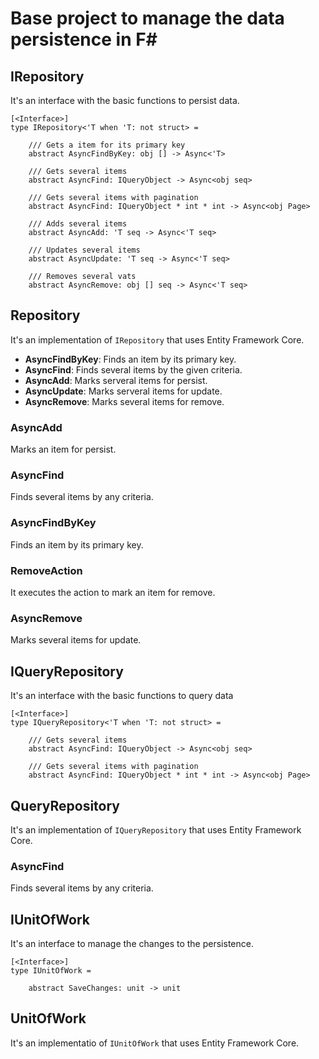# Base project to manage the data persistence in F#

## IRepository

It's an interface with the basic functions to persist data.

```f#
[<Interface>]
type IRepository<'T when 'T: not struct> =

    /// Gets a item for its primary key
    abstract AsyncFindByKey: obj [] -> Async<'T>

    /// Gets several items
    abstract AsyncFind: IQueryObject -> Async<obj seq>
    
    /// Gets several items with pagination
    abstract AsyncFind: IQueryObject * int * int -> Async<obj Page>

    /// Adds several items
    abstract AsyncAdd: 'T seq -> Async<'T seq>

    /// Updates several items
    abstract AsyncUpdate: 'T seq -> Async<'T seq>

    /// Removes several vats
    abstract AsyncRemove: obj [] seq -> Async<'T seq>
```

## Repository

It's an implementation of `IRepository` that uses Entity Framework Core.

* **AsyncFindByKey**: Finds an item by its primary key.
* **AsyncFind**: Finds several items by the given criteria.
* **AsyncAdd**: Marks serveral items for persist.
* **AsyncUpdate**: Marks serveral items for update.
* **AsyncRemove**: Marks several items for remove.

### AsyncAdd

Marks an item for persist.

### AsyncFind

Finds several items by any criteria.

### AsyncFindByKey

Finds an item by its primary key.

### RemoveAction

It executes the action to mark an item for remove.

### AsyncRemove

Marks several items for update.

## IQueryRepository

It's an interface with the basic functions to query data

```f#
[<Interface>]
type IQueryRepository<'T when 'T: not struct> =

    /// Gets several items
    abstract AsyncFind: IQueryObject -> Async<obj seq>
    
    /// Gets several items with pagination
    abstract AsyncFind: IQueryObject * int * int -> Async<obj Page>
```

## QueryRepository

It's an implementation of `IQueryRepository` that uses Entity Framework Core.

### AsyncFind

Finds several items by any criteria.

## IUnitOfWork

It's an interface to manage the changes to the persistence.

```f#
[<Interface>]
type IUnitOfWork =

    abstract SaveChanges: unit -> unit
```

## UnitOfWork

It's an implementatio of `IUnitOfWork` that uses Entity Framework Core.